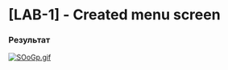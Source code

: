 # [LAB-1] - Created menu screen

### Результат

[![SOoGp.gif](https://s11.gifyu.com/images/SOoGp.gif)](https://gifyu.com/image/SOoGp)